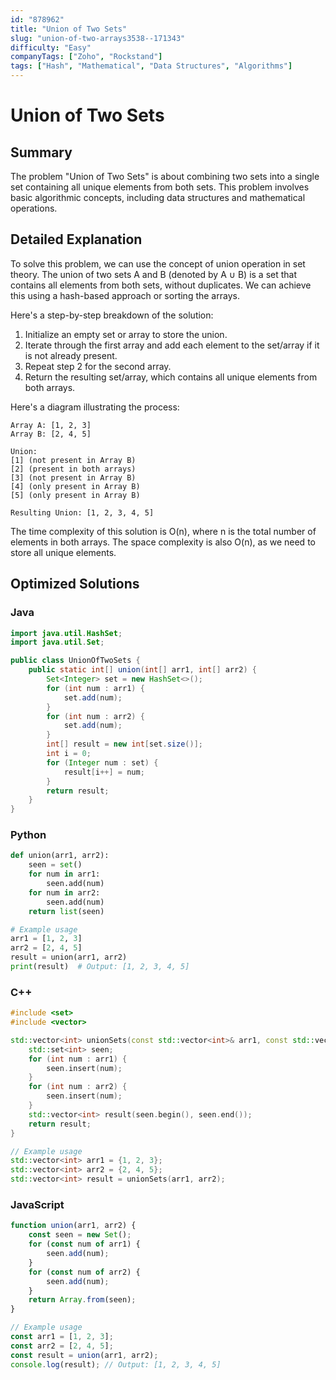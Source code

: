 ```yaml
---
id: "878962"
title: "Union of Two Sets"
slug: "union-of-two-arrays3538--171343"
difficulty: "Easy"
companyTags: ["Zoho", "Rockstand"]
tags: ["Hash", "Mathematical", "Data Structures", "Algorithms"]
---
```


**Union of Two Sets**
================================

## Summary
The problem "Union of Two Sets" is about combining two sets into a single set containing all unique elements from both sets. This problem involves basic algorithmic concepts, including data structures and mathematical operations.

## Detailed Explanation
To solve this problem, we can use the concept of union operation in set theory. The union of two sets A and B (denoted by A ∪ B) is a set that contains all elements from both sets, without duplicates. We can achieve this using a hash-based approach or sorting the arrays.

Here's a step-by-step breakdown of the solution:

1. Initialize an empty set or array to store the union.
2. Iterate through the first array and add each element to the set/array if it is not already present.
3. Repeat step 2 for the second array.
4. Return the resulting set/array, which contains all unique elements from both arrays.

Here's a diagram illustrating the process:
```
Array A: [1, 2, 3]
Array B: [2, 4, 5]

Union:
[1] (not present in Array B)
[2] (present in both arrays)
[3] (not present in Array B)
[4] (only present in Array B)
[5] (only present in Array B)

Resulting Union: [1, 2, 3, 4, 5]
```
The time complexity of this solution is O(n), where n is the total number of elements in both arrays. The space complexity is also O(n), as we need to store all unique elements.

## Optimized Solutions

### Java
```java
import java.util.HashSet;
import java.util.Set;

public class UnionOfTwoSets {
    public static int[] union(int[] arr1, int[] arr2) {
        Set<Integer> set = new HashSet<>();
        for (int num : arr1) {
            set.add(num);
        }
        for (int num : arr2) {
            set.add(num);
        }
        int[] result = new int[set.size()];
        int i = 0;
        for (Integer num : set) {
            result[i++] = num;
        }
        return result;
    }
}
```

### Python
```python
def union(arr1, arr2):
    seen = set()
    for num in arr1:
        seen.add(num)
    for num in arr2:
        seen.add(num)
    return list(seen)

# Example usage
arr1 = [1, 2, 3]
arr2 = [2, 4, 5]
result = union(arr1, arr2)
print(result)  # Output: [1, 2, 3, 4, 5]
```

### C++
```cpp
#include <set>
#include <vector>

std::vector<int> unionSets(const std::vector<int>& arr1, const std::vector<int>& arr2) {
    std::set<int> seen;
    for (int num : arr1) {
        seen.insert(num);
    }
    for (int num : arr2) {
        seen.insert(num);
    }
    std::vector<int> result(seen.begin(), seen.end());
    return result;
}

// Example usage
std::vector<int> arr1 = {1, 2, 3};
std::vector<int> arr2 = {2, 4, 5};
std::vector<int> result = unionSets(arr1, arr2);
```

### JavaScript
```javascript
function union(arr1, arr2) {
    const seen = new Set();
    for (const num of arr1) {
        seen.add(num);
    }
    for (const num of arr2) {
        seen.add(num);
    }
    return Array.from(seen);
}

// Example usage
const arr1 = [1, 2, 3];
const arr2 = [2, 4, 5];
const result = union(arr1, arr2);
console.log(result); // Output: [1, 2, 3, 4, 5]
```